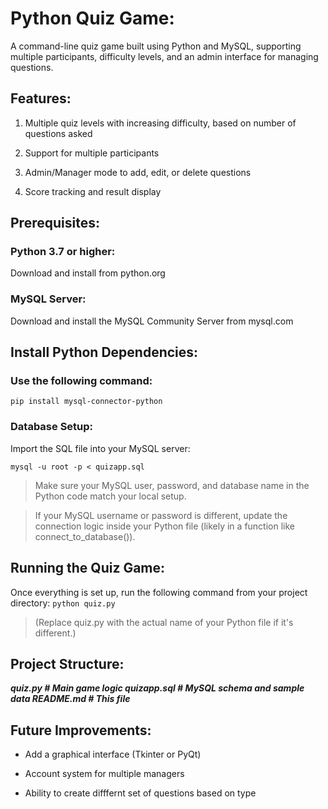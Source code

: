 # Python Quiz Game:
A command-line quiz game built using Python and MySQL, supporting multiple participants, difficulty levels, and an admin interface for managing questions.

## Features:

1. Multiple quiz levels with increasing difficulty, based on number of questions asked

2. Support for multiple participants

3. Admin/Manager mode to add, edit, or delete questions

4. Score tracking and result display

## Prerequisites:
### Python 3.7 or higher:
Download and install from python.org

### MySQL Server:
Download and install the MySQL Community Server from mysql.com

## Install Python Dependencies:
### Use the following command:

```pip install mysql-connector-python```

### Database Setup:
Import the SQL file into your MySQL server:

```mysql -u root -p < quizapp.sql```

> Make sure your MySQL user, password, and database name in the Python code match your local setup.


> If your MySQL username or password is different, update the connection logic inside your Python file (likely in a function like connect_to_database()).

## Running the Quiz Game:
Once everything is set up, run the following command from your project directory:
```python quiz.py```
> (Replace quiz.py with the actual name of your Python file if it's different.)

## Project Structure:

***quiz.py           # Main game logic
quizapp.sql       # MySQL schema and sample data
README.md         # This file***

## Future Improvements:
- Add a graphical interface (Tkinter or PyQt)

- Account system for multiple managers

- Ability to create difffernt set of questions based on type



